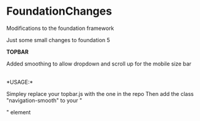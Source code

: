 FoundationChanges
=================

Modifications to the foundation framework

Just some small changes to foundation 5 

**TOPBAR**
<br>
<p>Added smoothing to allow dropdown and scroll up for the mobile size bar </p>
<br> 
*USAGE:*
<p>Simpley replace your topbar.js with the one in the repo
Then add the class "navigation-smooth" to your "<nav>" element </p>

